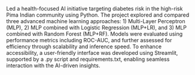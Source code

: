 Led a health-focused AI initiative targeting diabetes risk in the high-risk Pima Indian community using Python. 
The project explored and compared three advanced machine learning approaches: 1) Multi-Layer Perceptron (MLP), 2) MLP combined with Logistic Regression (MLP+LR), and 3) MLP combined with Random Forest (MLP+RF). 
Models were evaluated using performance metrics including ROC-AUC, and further assessed for efficiency through scalability and inference speed. 
To enhance accessibility, a user-friendly interface was developed using Streamlit, supported by a .py script and requirements.txt, enabling seamless interaction with the AI-driven insights.
